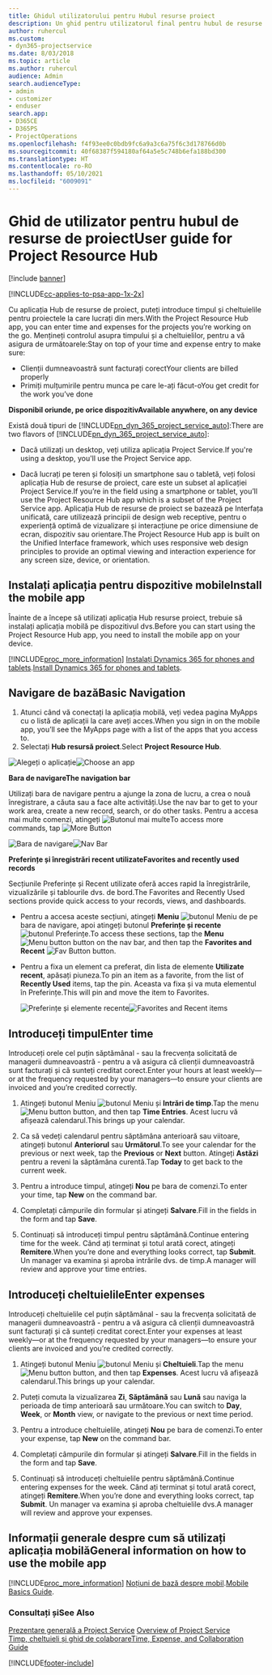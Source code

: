 ```yaml
---
title: Ghidul utilizatorului pentru Hubul resurse proiect
description: Un ghid pentru utilizatorul final pentru hubul de resurse de proiect pentru Project Service
author: ruhercul
ms.custom:
- dyn365-projectservice
ms.date: 8/03/2018
ms.topic: article
ms.author: ruhercul
audience: Admin
search.audienceType:
- admin
- customizer
- enduser
search.app:
- D365CE
- D365PS
- ProjectOperations
ms.openlocfilehash: f4f93ee0c0bdb9fc6a9a3c6a75f6c3d178766d0b
ms.sourcegitcommit: 40f68387f594180af64a5e5c748b6efa188bd300
ms.translationtype: HT
ms.contentlocale: ro-RO
ms.lasthandoff: 05/10/2021
ms.locfileid: "6009091"
---
```

# <a name="user-guide-for-project-resource-hub"></a><span data-ttu-id="28c54-103">Ghid de utilizator pentru hubul de resurse de proiect</span><span class="sxs-lookup"><span data-stu-id="28c54-103">User guide for Project Resource Hub</span></span>

[!include [banner](../includes/psa-now-project-operations.md)]

[!INCLUDE[cc-applies-to-psa-app-1x-2x](../includes/cc-applies-to-psa-app-1x-2x.md)]

<span data-ttu-id="28c54-104">Cu aplicația Hub de resurse de proiect, puteți introduce timpul și cheltuielile pentru proiectele la care lucrați din mers.</span><span class="sxs-lookup"><span data-stu-id="28c54-104">With the Project Resource Hub app, you can enter time and expenses for the projects you’re working on the go.</span></span> <span data-ttu-id="28c54-105">Mențineți controlul asupra timpului și a cheltuielilor, pentru a vă asigura de următoarele:</span><span class="sxs-lookup"><span data-stu-id="28c54-105">Stay on top of your time and expense entry to make sure:</span></span>

- <span data-ttu-id="28c54-106">Clienții dumneavoastră sunt facturați corect</span><span class="sxs-lookup"><span data-stu-id="28c54-106">Your clients are billed properly</span></span>
- <span data-ttu-id="28c54-107">Primiți mulțumirile pentru munca pe care le-ați făcut-o</span><span class="sxs-lookup"><span data-stu-id="28c54-107">You get credit for the work you’ve done</span></span>

<span data-ttu-id="28c54-108">**Disponibil oriunde, pe orice dispozitiv**</span><span class="sxs-lookup"><span data-stu-id="28c54-108">**Available anywhere, on any device**</span></span>

<span data-ttu-id="28c54-109">Există două tipuri de [!INCLUDE[pn_dyn_365_project_service_auto](../includes/pn-dyn-365-project-service-auto.md)]:</span><span class="sxs-lookup"><span data-stu-id="28c54-109">There are two flavors of [!INCLUDE[pn_dyn_365_project_service_auto](../includes/pn-dyn-365-project-service-auto.md)]:</span></span> 

- <span data-ttu-id="28c54-110">Dacă utilizați un desktop, veți utiliza aplicația Project Service.</span><span class="sxs-lookup"><span data-stu-id="28c54-110">If you're using a desktop, you'll use the Project Service app.</span></span> 

- <span data-ttu-id="28c54-111">Dacă lucrați pe teren și folosiți un smartphone sau o tabletă, veți folosi aplicația Hub de resurse de proiect, care este un subset al aplicației Project Service.</span><span class="sxs-lookup"><span data-stu-id="28c54-111">If you’re in the field using a smartphone or tablet, you’ll use the Project Resource Hub app which is a subset of the Project Service  app.</span></span> <span data-ttu-id="28c54-112">Aplicația Hub de resurse de proiect se bazează pe Interfața unificată, care utilizează principii de design web receptive, pentru o experiență optimă de vizualizare și interacțiune pe orice dimensiune de ecran, dispozitiv sau orientare.</span><span class="sxs-lookup"><span data-stu-id="28c54-112">The Project Resource Hub app is built on the Unified Interface framework, which uses responsive web design principles to provide an optimal viewing and interaction experience for any screen size, device, or orientation.</span></span> 


## <a name="install-the-mobile-app"></a><span data-ttu-id="28c54-113">Instalați aplicația pentru dispozitive mobile</span><span class="sxs-lookup"><span data-stu-id="28c54-113">Install the mobile app</span></span>
<span data-ttu-id="28c54-114">Înainte de a începe să utilizați aplicația Hub resurse proiect, trebuie să instalați aplicația mobilă pe dispozitivul dvs.</span><span class="sxs-lookup"><span data-stu-id="28c54-114">Before you can start using the Project Resource Hub app, you need to install the mobile app on your device.</span></span> 

[!INCLUDE[proc_more_information](../includes/proc-more-information.md)] <span data-ttu-id="28c54-115">[Instalați Dynamics 365 for phones and tablets](/dynamics365/mobile-app/install-dynamics-365-for-phones-and-tablets).</span><span class="sxs-lookup"><span data-stu-id="28c54-115">[Install Dynamics 365 for phones and tablets](/dynamics365/mobile-app/install-dynamics-365-for-phones-and-tablets).</span></span>

## <a name="basic-navigation"></a><span data-ttu-id="28c54-116">Navigare de bază</span><span class="sxs-lookup"><span data-stu-id="28c54-116">Basic Navigation</span></span>
1.  <span data-ttu-id="28c54-117">Atunci când vă conectați la aplicația mobilă, veți vedea pagina MyApps cu o listă de aplicații la care aveți acces.</span><span class="sxs-lookup"><span data-stu-id="28c54-117">When you sign in on the mobile app, you’ll see the MyApps page with a list of the apps that you access to.</span></span> 
2.  <span data-ttu-id="28c54-118">Selectați **Hub resursă proiect**.</span><span class="sxs-lookup"><span data-stu-id="28c54-118">Select **Project Resource Hub**.</span></span>

<span data-ttu-id="28c54-119">![Alegeți o aplicație](media/chooseApp_1.png "Alegeți o aplicație")</span><span class="sxs-lookup"><span data-stu-id="28c54-119">![Choose an app](media/chooseApp_1.png "Choose an app")</span></span>

<span data-ttu-id="28c54-120">**Bara de navigare**</span><span class="sxs-lookup"><span data-stu-id="28c54-120">**The navigation bar**</span></span>

<span data-ttu-id="28c54-121">Utilizați bara de navigare pentru a ajunge la zona de lucru, a crea o nouă înregistrare, a căuta sau a face alte activități.</span><span class="sxs-lookup"><span data-stu-id="28c54-121">Use the nav bar to get to your work area, create a new record, search, or do other tasks.</span></span> <span data-ttu-id="28c54-122">Pentru a accesa mai multe comenzi, atingeți ![Butonul mai multe](media/MoreButton.png "Buton Mai multe")</span><span class="sxs-lookup"><span data-stu-id="28c54-122">To access more commands, tap ![More Button](media/MoreButton.png "More Button")</span></span>

<span data-ttu-id="28c54-123">![Bara de navigare](media/NavBar_2.png "Bara de navigare")</span><span class="sxs-lookup"><span data-stu-id="28c54-123">![Nav Bar](media/NavBar_2.png "Nav Bar")</span></span>

<span data-ttu-id="28c54-124">**Preferințe și înregistrări recent utilizate**</span><span class="sxs-lookup"><span data-stu-id="28c54-124">**Favorites and recently used records**</span></span>

<span data-ttu-id="28c54-125">Secțiunile Preferințe și Recent utilizate oferă acces rapid la înregistrările, vizualizările și tablourile dvs. de bord.</span><span class="sxs-lookup"><span data-stu-id="28c54-125">The Favorites and Recently Used sections provide quick access to your records, views, and dashboards.</span></span> 

- <span data-ttu-id="28c54-126">Pentru a accesa aceste secțiuni, atingeți **Meniu** ![butonul Meniu](media/MenuButton.png "Buton meniu") de pe bara de navigare, apoi atingeți butonul **Preferințe și recente** ![butonul Preferințe](media/FavButton.png "Buton Preferințe").</span><span class="sxs-lookup"><span data-stu-id="28c54-126">To access these sections, tap the **Menu** ![Menu button](media/MenuButton.png "Menu button") button on the nav bar, and then tap the **Favorites and Recent** ![Fav Button](media/FavButton.png "Fav Button") button.</span></span>

- <span data-ttu-id="28c54-127">Pentru a fixa un element ca preferat, din lista de elemente **Utilizate recent**, apăsați piuneza.</span><span class="sxs-lookup"><span data-stu-id="28c54-127">To pin an item as a favorite, from the list of **Recently Used** items, tap the pin.</span></span> <span data-ttu-id="28c54-128">Aceasta va fixa și va muta elementul în Preferințe.</span><span class="sxs-lookup"><span data-stu-id="28c54-128">This will pin and move the item to Favorites.</span></span>

  <span data-ttu-id="28c54-129">![Preferințe și elemente recente](media/Favs_3.png "Preferințe și elemente recente")</span><span class="sxs-lookup"><span data-stu-id="28c54-129">![Favorites and Recent items](media/Favs_3.png "Favorites and Recent items")</span></span>
 
## <a name="enter-time"></a><span data-ttu-id="28c54-130">Introduceți timpul</span><span class="sxs-lookup"><span data-stu-id="28c54-130">Enter time</span></span>
<span data-ttu-id="28c54-131">Introduceți orele cel puțin săptămânal - sau la frecvența solicitată de managerii dumneavoastră - pentru a vă asigura că clienții dumneavoastră sunt facturați și că sunteți creditat corect.</span><span class="sxs-lookup"><span data-stu-id="28c54-131">Enter your hours at least weekly—or at the frequency requested by your managers—to ensure your clients are invoiced and you’re credited correctly.</span></span>

1. <span data-ttu-id="28c54-132">Atingeți butonul Meniu ![butonul Meniu](media/MenuButton.png "Buton meniu") și **Intrări de timp**.</span><span class="sxs-lookup"><span data-stu-id="28c54-132">Tap the menu ![Menu button](media/MenuButton.png "Menu button") button, and then tap **Time Entries**.</span></span> <span data-ttu-id="28c54-133">Acest lucru vă afișează calendarul.</span><span class="sxs-lookup"><span data-stu-id="28c54-133">This brings up your calendar.</span></span>

2. <span data-ttu-id="28c54-134">Ca să vedeți calendarul pentru săptămâna anterioară sau viitoare, atingeți butonul **Anteriorul** sau **Următorul**.</span><span class="sxs-lookup"><span data-stu-id="28c54-134">To see your calendar for the previous or next week, tap the **Previous** or **Next** button.</span></span> <span data-ttu-id="28c54-135">Atingeți **Astăzi** pentru a reveni la săptămâna curentă.</span><span class="sxs-lookup"><span data-stu-id="28c54-135">Tap **Today** to get back to the current week.</span></span>

3. <span data-ttu-id="28c54-136">Pentru a introduce timpul, atingeți **Nou** pe bara de comenzi.</span><span class="sxs-lookup"><span data-stu-id="28c54-136">To enter your time, tap **New** on the command bar.</span></span> 

4. <span data-ttu-id="28c54-137">Completați câmpurile din formular și atingeți **Salvare**.</span><span class="sxs-lookup"><span data-stu-id="28c54-137">Fill in the fields in the form and tap **Save**.</span></span>

5. <span data-ttu-id="28c54-138">Continuați să introduceți timpul pentru săptămână.</span><span class="sxs-lookup"><span data-stu-id="28c54-138">Continue entering time for the week.</span></span> <span data-ttu-id="28c54-139">Când ați terminat și totul arată corect, atingeți **Remitere**.</span><span class="sxs-lookup"><span data-stu-id="28c54-139">When you’re done and everything looks correct, tap **Submit**.</span></span> <span data-ttu-id="28c54-140">Un manager va examina și aproba intrările dvs. de timp.</span><span class="sxs-lookup"><span data-stu-id="28c54-140">A manager will review and approve your time entries.</span></span>

## <a name="enter-expenses"></a><span data-ttu-id="28c54-141">Introduceți cheltuielile</span><span class="sxs-lookup"><span data-stu-id="28c54-141">Enter expenses</span></span> 
<span data-ttu-id="28c54-142">Introduceți cheltuielile cel puțin săptămânal - sau la frecvența solicitată de managerii dumneavoastră - pentru a vă asigura că clienții dumneavoastră sunt facturați și că sunteți creditat corect.</span><span class="sxs-lookup"><span data-stu-id="28c54-142">Enter your expenses at least weekly—or at the frequency requested by your managers—to ensure your clients are invoiced and you’re credited correctly.</span></span>

1. <span data-ttu-id="28c54-143">Atingeți butonul Meniu ![butonul Meniu](media/MenuButton.png "Buton meniu") și **Cheltuieli**.</span><span class="sxs-lookup"><span data-stu-id="28c54-143">Tap the menu ![Menu button](media/MenuButton.png "Menu button") button, and then tap **Expenses**.</span></span> <span data-ttu-id="28c54-144">Acest lucru vă afișează calendarul.</span><span class="sxs-lookup"><span data-stu-id="28c54-144">This brings up your calendar.</span></span>

2. <span data-ttu-id="28c54-145">Puteți comuta la vizualizarea **Zi**, **Săptămână** sau **Lună** sau naviga la perioada de timp anterioară sau următoare.</span><span class="sxs-lookup"><span data-stu-id="28c54-145">You can switch to **Day**, **Week**, or **Month** view, or navigate to the previous or next time period.</span></span> 

3. <span data-ttu-id="28c54-146">Pentru a introduce cheltuielile, atingeți **Nou** pe bara de comenzi.</span><span class="sxs-lookup"><span data-stu-id="28c54-146">To enter your expense, tap **New** on the command bar.</span></span> 

4. <span data-ttu-id="28c54-147">Completați câmpurile din formular și atingeți **Salvare**.</span><span class="sxs-lookup"><span data-stu-id="28c54-147">Fill in the fields in the form and tap **Save**.</span></span>

5. <span data-ttu-id="28c54-148">Continuați să introduceți cheltuielile pentru săptămână.</span><span class="sxs-lookup"><span data-stu-id="28c54-148">Continue entering expenses for the week.</span></span> <span data-ttu-id="28c54-149">Când ați terminat și totul arată corect, atingeți **Remitere**.</span><span class="sxs-lookup"><span data-stu-id="28c54-149">When you’re done and everything looks correct, tap **Submit**.</span></span> <span data-ttu-id="28c54-150">Un manager va examina și aproba cheltuielile dvs.</span><span class="sxs-lookup"><span data-stu-id="28c54-150">A manager will review and approve your expenses.</span></span>

## <a name="general-information-on-how-to-use-the-mobile-app"></a><span data-ttu-id="28c54-151">Informații generale despre cum să utilizați aplicația mobilă</span><span class="sxs-lookup"><span data-stu-id="28c54-151">General information on how to use the mobile app</span></span> 
[!INCLUDE[proc_more_information](../includes/proc-more-information.md)] <span data-ttu-id="28c54-152">[Noțiuni de bază despre mobil](/dynamics365/mobile-app/dynamics-365-phones-tablets-users-guide).</span><span class="sxs-lookup"><span data-stu-id="28c54-152">[Mobile Basics Guide](/dynamics365/mobile-app/dynamics-365-phones-tablets-users-guide).</span></span>

### <a name="see-also"></a><span data-ttu-id="28c54-153">Consultați și</span><span class="sxs-lookup"><span data-stu-id="28c54-153">See Also</span></span>  
 <span data-ttu-id="28c54-154">[Prezentare generală a Project Service](../psa/overview.md) </span><span class="sxs-lookup"><span data-stu-id="28c54-154">[Overview of Project Service](../psa/overview.md) </span></span>  
 [<span data-ttu-id="28c54-155">Timp, cheltuieli și ghid de colaborare</span><span class="sxs-lookup"><span data-stu-id="28c54-155">Time, Expense, and Collaboration Guide</span></span>](../psa/time-expense-collaboration-guide.md)   
 


[!INCLUDE[footer-include](../includes/footer-banner.md)]
